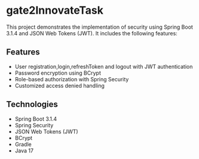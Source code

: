 # gate2InnovateTask
This project demonstrates the implementation of security using Spring Boot 3.1.4 and JSON Web Tokens (JWT). It includes the following features:

## Features
* User registration,login,refreshToken and logout with JWT authentication
* Password encryption using BCrypt
* Role-based authorization with Spring Security
* Customized access denied handling

## Technologies
* Spring Boot 3.1.4
* Spring Security
* JSON Web Tokens (JWT)
* BCrypt
* Gradle
* Java 17
  
 

